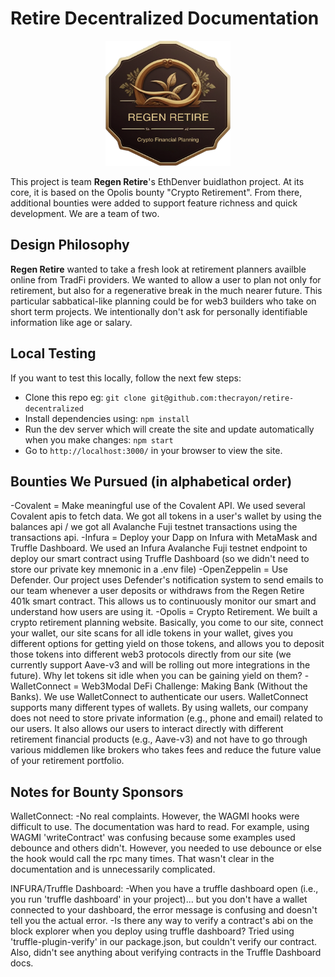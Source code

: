 # Retire Decentralized Documentation

<p align="center">
<img src="https://github.com/khrannok/Images/blob/main/RegenRetire.png?raw=true" width="200" height="200"/>
</p>

This project is team **Regen Retire**'s EthDenver buidlathon project. At its core, it is based on the Opolis bounty "Crypto Retirement". From there, additional bounties were added to support feature richness and quick development. We are a team of two.

## Design Philosophy

**Regen Retire** wanted to take a fresh look at retirement planners availble online from TradFi providers. We wanted to allow a user to plan not only for retirement, but also for a regenerative break in the much nearer future. This particular sabbatical-like planning could be for web3 builders who take on short term projects. We intentionally don't ask for personally identifiable information like age or salary.

## Local Testing

If you want to test this locally, follow the next few steps:

- Clone this repo eg: `git clone git@github.com:thecrayon/retire-decentralized`
- Install dependencies using: `npm install`
- Run the dev server which will create the site and update automatically when you make changes: `npm start`
- Go to `http://localhost:3000/` in your browser to view the site.

## Bounties We Pursued (in alphabetical order)

-Covalent = Make meaningful use of the Covalent API. We used several Covalent apis to fetch data. We got all tokens in a user's wallet by using the balances api / we got all Avalanche Fuji testnet transactions using the transactions api.
-Infura = Deploy your Dapp on Infura with MetaMask and Truffle Dashboard. We used an Infura Avalanche Fuji testnet endpoint to deploy our smart contract using Truffle Dashboard (so we didn't need to store our private key mnemonic in a .env file)
-OpenZeppelin = Use Defender. Our project uses Defender's notification system to send emails to our team whenever a user deposits or withdraws from the Regen Retire 401k smart contract. This allows us to continuously monitor our smart and understand how users are using it.
-Opolis = Crypto Retirement. We built a crypto retirement planning website. Basically, you come to our site, connect your wallet, our site scans for all idle tokens in your wallet, gives you different options for getting yield on those tokens, and allows you to deposit those tokens into different web3 protocols directly from our site (we currently support Aave-v3 and will be rolling out more integrations in the future). Why let tokens sit idle when you can be gaining yield on them?
-WalletConnect = Web3Modal DeFi Challenge: Making Bank (Without the Banks). We use WalletConnect to authenticate our users. WalletConnect supports many different types of wallets. By using wallets, our company does not need to store private information (e.g., phone and email) related to our users. It also allows our users to interact directly with different retirement financial products (e.g., Aave-v3) and not have to go through various middlemen like brokers who takes fees and reduce the future value of your retirement portfolio.

## Notes for Bounty Sponsors

WalletConnect:
-No real complaints. However, the WAGMI hooks were difficult to use. The documentation was hard to read. For example, using WAGMI 'writeContract' was confusing because some examples used debounce and others didn't. However, you needed to use debounce or else the hook would call the rpc many times. That wasn't clear in the documentation and is unnecessarily complicated.

INFURA/Truffle Dashboard:
-When you have a truffle dashboard open (i.e., you run 'truffle dashboard' in your project)... but you don't have a wallet connected to your dashboard, the error message is confusing and doesn't tell you the actual error.
-Is there any way to verify a contract's abi on the block explorer when you deploy using truffle dashboard? Tried using 'truffle-plugin-verify' in our package.json, but couldn't verify our contract. Also, didn't see anything about verifying contracts in the Truffle Dashboard docs.
